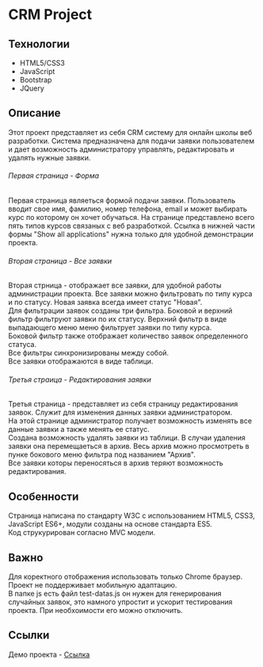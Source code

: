 # CRM Project


## Технологии
- HTML5/CSS3
- JavaScript
- Bootstrap
- JQuery

## Описание

Этот проект представляет из себя CRM систему для онлайн школы веб разработки. Система предназначена для подачи заявки пользователем и дает возможность администратору управлять, редактировать и удалять нужные заявки.  

###### Первая страница - Форма

Первая страница являеться формой подачи заявки. Пользователь вводит свое имя, фамилию, номер телефона, email и может выбирать курс по которому он хочет обучаться. На странице представлено всего пять типов курсов связаных с веб разработкой.
Ссылка в нижней части формы "Show all applications" нужна только для удобной демонстрации проекта.

###### Вторая страница - Все заявки

Вторая стрница - отображает все заявки, для удобной работы администрации проекта. Все заявки можно фильтровать по типу курса и по статусу. Новая заявка всегда имеет статус "Новая".  
Для фильтрации заявок созданы три фильтра. Боковой и верхний фильтр фильтруют заявки по их статусу. Верхний фильтр в виде выпадающего меню меню фильтрует заявки по типу курса.  
Боковой фильтр также отображает количество заявок определенного статуса.    
Все фильтры синхронизированы между собой.  
Все заявки отображаются в виде таблици.


###### Третья страица - Редактирования заявки

Третья страница - представляет из себя страницу редактирования заявок. Служит для изменения данных заявки администратором.  
На этой странице администратор получает возможность изменять все данные заявки а также менять ее статус.  
Создана возможность удалять заявки из таблици. В случаи удаления заявки она перемещаеться в архив. Весь архив можно просмотреть в пунке бокового меню фильтра под названием "Архив".  
Все заявки которы переносяться в архив теряют возможность редактирования.

## Особенности

Страница написана по стандарту W3С с использованием HTML5, CSS3, JavaScript ES6+, модули созданы на основе стандарта ES5.  
Код струкурирован согласно MVC модели.  


## Важно
Для коректного отображения использовать только Chrome браузер.  
Проект не поддерживает мобильную адаптацию.  
В папке js есть файл test-datas.js он нужен для генерирования случайных заявок, это намного упростит и ускорит тестирования проекта. При необхоимости его можно отключить.


## Ссылки
Демо проекта - [Ссылка](https://fenix4088.github.io/BudgetCalculator/)
